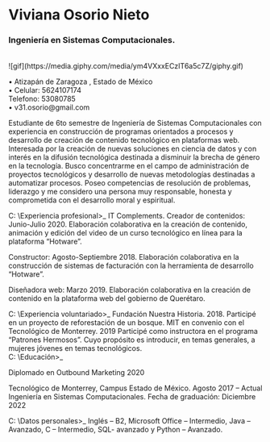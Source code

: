 <h1>Viviana Osorio Nieto </h1>
<h3>Ingeniería en Sistemas Computacionales. </h3> <br>
![gif](https://media.giphy.com/media/ym4VXxxECzIT6a5c7Z/giphy.gif)
<p>
• Atizapán de Zaragoza , Estado de México <br>
• Celular: 5624107174 <br>
Telefono: 53080785  <br>
• v31.osorio@gmail.com <br>
</p>

Estudiante de 6to semestre de Ingeniería de Sistemas Computacionales con experiencia en construcción de programas orientados a procesos y desarrollo de creación de contenido tecnológico en plataformas web. Interesada por la creación de nuevas soluciones en ciencia de datos y con interés en la difusión tecnológica destinada a disminuir la brecha de género en la tecnología. Busco concentrarme en el campo de administración de proyectos tecnológicos y desarrollo de nuevas metodologías destinadas a automatizar procesos. Poseo competencias de resolución de problemas, liderazgo y me considero una persona muy responsable, honesta y comprometida con el desarrollo moral y espiritual. 

C: \Experiencia profesional>_
IT Complements. 
Creador de contenidos:                                                                                Junio-Julio 2020. 
Elaboración colaborativa en la creación de contenido, 
animación y edición del video de un curso tecnológico 
en línea para la plataforma “Hotware”. 

Constructor:                                                                                    Agosto-Septiembre 2018.
Elaboración colaborativa en la construcción de sistemas 
de facturación con la herramienta de desarrollo “Hotware”.   

Diseñadora web:                                                                                                  Marzo 2019. 
Elaboración colaborativa en la creación de contenido en 
la plataforma web del gobierno de Querétaro.  

C: \Experiencia voluntariado>_
Fundación Nuestra Historia. 2018. Participé en un proyecto de reforestación de un bosque. 
MIT en convenio con el Tecnológico de Monterrey. 2019 Participé como instructora en el programa “Patrones Hermosos”. Cuyo propósito es introducir, en temas generales, a mujeres jóvenes en temas tecnológicos.  
C: \Educación>_

Diplomado en Outbound Marketing 2020

Tecnológico de Monterrey, Campus Estado de México. Agosto 2017 – Actual 
Ingeniería en Sistemas Computacionales. 
Fecha de graduación: Diciembre 2022 

C: \Datos personales>_
Inglés – B2, Microsoft Office – Intermedio, Java – Avanzado, C – Intermedio, SQL- avanzado y Python – Avanzado. 
